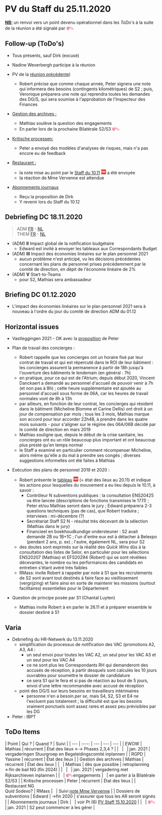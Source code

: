 <link rel="stylesheet" href="https://newdevprojects.github.io/S2/S2.css">
<link rel="stylesheet" href="S2.css">

# PV du Staff du 25.11.2020

<u><b>NB:</b></u> un renvoi vers un point devenu opérationnel dans les *ToDo's* à la suite de la réunion a été signalé par <font color="crimson" size="3px">&#10179;&#9998;</font>

## Follow-up (ToDo's)

* Tous présents, sauf Dirk (excusé)
* Nadine Weverbergh participe à la réunion
* PV de la [réunion précédente](https://newdevprojects.github.io/S2/Staff_20201110/20201110_Staff_PV.html))
    * Robert précise que comme chaque année, Peter signera une note qui informera des besoins (contingents kilométriques) de S2 ; puis, Veronique préparera une note qui reprendra toutes les demandes des DG/S, qui sera soumise à l'approbation de l'Inspecteur des Finances

* <u>Gestion des archives :</u>
    * Mathias soulève la question des engagements
    * En parler lors de la prochaine Bilatérale S2/S3 <font color="crimson" size="3px">&#10179;&#9998;</font>
* <u>Kritische processen:</u>
    * Peter a envoyé des modèles d'analyses de risques, mais n'a pas encore eu de feedback
* <u>Restaurant :</u>
    * la note mise au point par le [Staff du 10.11](https://newdevprojects.github.io/S2/Staff_20201110/20201106_Keuken_Covid.pdf) ![](pdf.png) a été envoyée
    * la réaction de Mme Vervenne est attendue
* <u>Abonnements journaux</u>
    * Reçu la proposition de Dirk
    * Y revenir lors du Staff du 10.12 

## Debriefing DC 18.11.2020

> ADM [FR](https://newdevprojects.github.io/S2/Staff/20201118_Adm_FR.pdf) - [NL](https://newdevprojects.github.io/S2/Staff/20201118_Adm_NL.pdf)<br>THEM [FR](https://newdevprojects.github.io/S2/Staff/20201118_Them_FR.pdf) - [NL](https://newdevprojects.github.io/S2/Staff/20201118_Them_NL.pdf)

* (ADM) <b>II</b> Impact global de la notification budgétaire
    * Edward est invité à envoyer les tableaux aux Correspondants Budget
* (ADM) <b>III</b> Impact des économies linéaires sur le plan personnel 2021
    * aucun problème n'est anticipé, vu les décisions précédentes concernant les plans de personnel prises précédemment par le comité de direction, en dépit de l'économie linéaire de 2%
* (ADM) <b>V</b> Start-to-Teams
    * pour S2, Mathias sera ambassadeur

## Briefing DC 01.12.2020

* L'impact des économies linéaires sur le plan
personnel 2021 sera à nouveau à l'ordre du jour du comité de direction ADM du 01.12


## Horizontal issues

* Vastleggingen 2021 - OK avec la [proposition](https://newdevprojects.github.io/S2/Staff_20201126/Vastleggingen_2021.html) de Peter
* Plan de travail des concierges :
    * Robert rappelle que les concierges ont un horaire fixé par leur contrat de travail et qui est répercuté dans le ROI de leur bâtiment : les concierges assurent la permanence à partir de 18h jusqu'à l'ouverture des bâtiments le lendemain (en général : 7h)
    * en pratique, pour ce qui est de l'Atrium; depuis début 2020, Vincent Danckaert a demandé au personnel d'accueil de pouvoir venir à 7h (et non pas à 8h) ; cette heure supplémentaire est ajoutée au personnel d'accueil sous forme de 06A, car les heures de travail normales vont de 8h à 13h
    * par ailleurs, en fonction de leur contrat, les concierges qui résident dans le bâtiment (Micheline Blomme et Carine Dellis) ont droit à un jour de compensation par mois ; tous les 3 mois, Mathias marque son accord pour leur accorder 22h48, à prendre dans les quatre mois suivants - pour s'aligner sur le régime des 06A/06B décidé par le comité de direction en mars 2019
    * Mathias souligne que, depuis le début de la crise sanitaire, les concierges ont eu un rôle beaucoup plus important et ont beaucoup plus presté qu'en temps normal
    * le Staff a examiné en particulier comment récompenser Micheline, alors même qu'elle a du mal à prendre ses congés ; diverses suggestions informelles ont été faites à Mathias

* Exécution des plans de personnel 2019 et 2020 :
    * Robert présente le [tableau](https://newdevprojects.github.io/S2/Staff_20201126/TablePlansPersonnel_20201120.pdf) ![](pdf.png) (= état des lieux au 20.11) et indique les actions pour lesquelles du mouvement a eu lieu depuis le 10.11, à savoir :
        * Contrôleur N subventions publiques : la consultation ENS20425 va être lancée (descriptions de fonctions transmises le 17.11) ; Peter et/ou Mathias seront dans le jury ; Edward préparera 2-3 questions techniques (pas de cas), que Robert traduira ; interviews : mi-décembre (?)
        * Secrétariat Staff S2 N - résultat très décevant de la sélection (Mathias dans le jury)
        * Financieel en boekhoudkundige ondersteuner : S2 avait demandé 2B ou 1B+1C ; l'un d'entre eux est à détacher à Belexpo (pendant 2 ans, p. ex) ; l'autre, également NL, sera pour S2 
    * des doutes sont exprimés sur la réalité des *Quick Wins* dûs à la consultation des listes de Selor, en particulier pour les sélections ENS20207 (Mathias) et EFS20294 (Robert) qui se sont révélées décevantes, le nombre ou les performances des candidats en entretien s'étant avéré très faibles
    * RMass: invite Robert à rappeler par note à S1 que les recrutements de S2 sont avant tout destinés à faire face au vieillissement (vergrijzing) et faire ainsi en sorte de maintenir les missions (surtout facilitaires) essentielles pour le Département

* Question de principe posée par S1 (Chantal Luyten) 
    * Mathias invite Robert à en parler le 26.11 et à préparer ensemble le dossier destiné à S1

## Varia

* Debriefing du HR-Netwerk du 13.11.2020
    * simplification du processus de notification des VAC (promotions A2, A3, A4 :
        * un seul envoi pour toutes les VAC A2, un seul pour les VAC A3 et un seul pour les VAC A4
        * ce ne sont plus les Correspondants RH qui demanderont des accusés de réception, à partir desquels sont calculés les 10 jours ouvrables pour soumettre le dossier de candidature
        * ce sera S1 qui le fera et si pas de réaction au bout de 5 jours, envoi d'une lettre recommandée avec accusé de réception
    * point des DG/S sur leurs besoins en travailleurs intérimaires
        * personne n'en a besoin *per se*, mais S4, S2, S3 et E4 ne l'excluent pas totalement ; la difficulté est que les besoins vraiment ponctuels sont assez rares et assez peu prévisibles par les DG
* Peter : IBPT

## ToDo Items

| Point | Qui ? | Quand ? | Suivi |
| --- | :---: | --- | --- | --- |
| EWOW | Mathias | récurrent | &Eacute;tat des lieux &#8592;&#8594; Phases 2,3,4 ? |
| &nbsp; | &nbsp; | jan. 2021 | vergaderingen Stuurgroep en Begeleidingscomité inplannen |
| RGPD | Yassine | récurrent | &Eacute;tat des lieux |
| Gestion des archives | Mathias | récurrent | &Eacute;tat des lieux |
| &nbsp; | Mathias | dès que possible | retroplanning &#8592;fin de bail NG (fin 2024) |
| &nbsp; | &nbsp; | jan. 2021 | vergadering met Rijksarchieven inplannen |
| &nbsp; | <font color="crimson" size="3px">&#10179;&#9998;</font>engagements | &nbsp; | en parler à la Bilatérale S2/S3 |
| Kritische processen | Peter | récurrent | &Eacute;tat des lieux |
| Restaurant NG<br>Quid Sodexo? | RMass | &nbsp; | Suivi [note Mme Vervenne](https://newdevprojects.github.io/S2/Staff_20201110/20201106_Keuken_Covid.pdf) |
| Dossiers de subventions | Edward | &#8594;fin 2020 | s'assurer que tous les AR seront signés |
| Abonnements journaux | Dirk | &nbsp; | voir Pt (6) [PV Staff 15.10.2020](https://newdevprojects.github.io/S2/Staff_20201015/20201015_Staff_PV.html#6-varia) |
| &nbsp; | <font color="crimson" size="3px">&#10179;&#9998;</font> | jan. 2021 | S2 peut commencer à les gérer |

